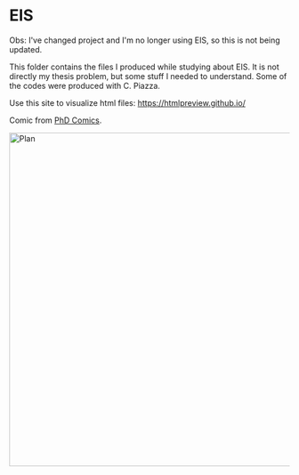 # EIS

Obs: I've changed project and I'm no longer using EIS, so this is not being updated.

This folder contains the files I produced while studying about EIS. It is not directly my thesis problem, but some stuff I needed to understand. 
Some of the codes were produced with C. Piazza.

Use this site to visualize html files: https://htmlpreview.github.io/

Comic from [PhD Comics](http://phdcomics.com).

<p align = "left">
    <img src="https://www.ucalgary.ca/fonbiostats/files/fonbiostats/media_crop/112/public/data_0.gif" alt="Plan" width="600" align = "left">

